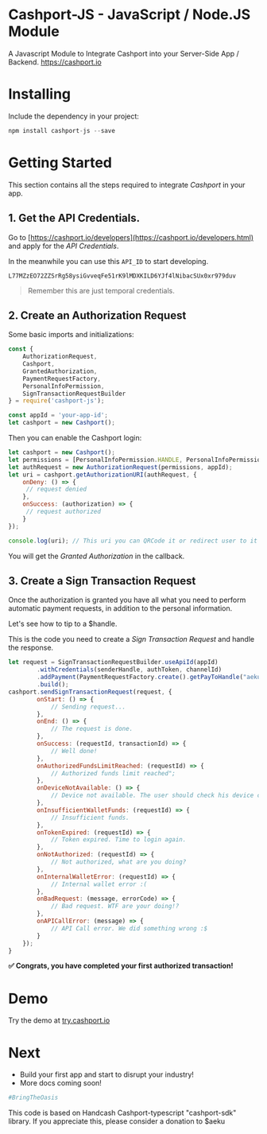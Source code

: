 # Cashport-JS - JavaScript / Node.JS Module
A Javascript Module to Integrate Cashport into your Server-Side App / Backend. https://cashport.io

# Installing
Include the dependency in your project:
```javascript
npm install cashport-js --save
```

# Getting Started
This section contains all the steps required to integrate *Cashport* in your app.

## 1. Get the API Credentials.

Go to [https://cashport.io/developers](https://cashport.io/developers.html) and apply for the *API Credentials*. 

In the meanwhile you can use this `API_ID` to start developing.
 
`L77MZzEO72ZZSrRg58ysiGvveqFe51rK9lMDXKILD6YJf4lNibacSUx0xr979duv`

> Remember this are just temporal credentials.

## 2. Create an Authorization Request

Some basic imports and initializations: 

```javascript
const {
    AuthorizationRequest,
    Cashport,
    GrantedAuthorization,
    PaymentRequestFactory,
    PersonalInfoPermission,
    SignTransactionRequestBuilder
} = require('cashport-js');

const appId = 'your-app-id';
let cashport = new Cashport();
```

Then you can enable the Cashport login:

```javascript
let cashport = new Cashport();
let permissions = [PersonalInfoPermission.HANDLE, PersonalInfoPermission.FIRST_NAME, PersonalInfoPermission.LAST_NAME, PersonalInfoPermission.EMAIL];
let authRequest = new AuthorizationRequest(permissions, appId);
let uri = cashport.getAuthorizationURI(authRequest, {
    onDeny: () => {
     // request denied
    },
    onSuccess: (authorization) => {
     // request authorized
    }
});

console.log(uri); // This uri you can QRCode it or redirect user to it in order to login using the Handcash wallet app (if installed)
```

You will get the *Granted Authorization* in the callback.

## 3. Create a Sign Transaction Request
Once the authorization is granted you have all what you need to perform automatic payment requests, in addition to the personal information.

Let's see how to tip to a $handle.

This is the code you need to create a *Sign Transaction Request* and handle the response. 

```javascript
let request = SignTransactionRequestBuilder.useApiId(appId)
        .withCredentials(senderHandle, authToken, channelId)
        .addPayment(PaymentRequestFactory.create().getPayToHandle("aeku", 10000))
        .build();
cashport.sendSignTransactionRequest(request, {
        onStart: () => {
            // Sending request...
        },
        onEnd: () => {
            // The request is done.
        },
        onSuccess: (requestId, transactionId) => {
            // Well done!
        },
        onAuthorizedFundsLimitReached: (requestId) => {
            // Authorized funds limit reached";
        },
        onDeviceNotAvailable: () => {
            // Device not available. The user should check his device connection.
        },
        onInsufficientWalletFunds: (requestId) => {
            // Insufficient funds.
        },
        onTokenExpired: (requestId) => {
            // Token expired. Time to login again.
        },
        onNotAuthorized: (requestId) => {
            // Not authorized, what are you doing?
        },
        onInternalWalletError: (requestId) => {
            // Internal wallet error :(
        },
        onBadRequest: (message, errorCode) => {
            // Bad request. WTF are your doing!?
        },
        onAPICallError: (message) => {
            // API Call error. We did something wrong :$
        }
    });
}
```

**✅ Congrats, you have completed your first authorized transaction!**

# Demo

Try the demo at [try.cashport.io](https://try.cashport.io)

# Next
- Build your first app and start to disrupt your industry! 
- More docs coming soon!

```python
#BringTheOasis
```

This code is based on Handcash Cashport-typescript "cashport-sdk" library. If you appreciate this, please consider a donation to $aeku
